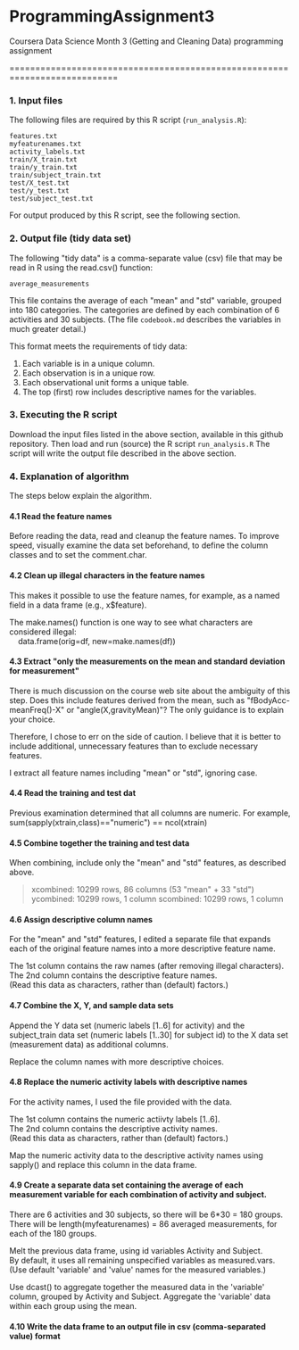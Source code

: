 ProgrammingAssignment3
======================

Coursera Data Science Month 3 (Getting and Cleaning Data) programming assignment

===========================================================================

### 1. Input files

The following files are required by this R script (```run_analysis.R```):

```
features.txt
myfeaturenames.txt
activity_labels.txt
train/X_train.txt
train/y_train.txt
train/subject_train.txt
test/X_test.txt
test/y_test.txt
test/subject_test.txt
```

For output produced by this R script, see the following section.


### 2. Output file (tidy data set)

The following "tidy data" is a comma-separate value (csv) file that may be read in R using the read.csv() function:

```
average_measurements
```

This file contains the average of each "mean" and "std" variable, grouped into 180 categories.  The categories are defined by each combination of 6 activities and 30 subjects.  (The file ```codebook.md``` describes the variables in much greater detail.)

This format meets the requirements of tidy data:
1. Each variable is in a unique column.
2. Each observation is in a unique row.
3. Each observational unit forms a unique table.
4. The top (first) row includes descriptive names for the variables.


### 3. Executing the R script

Download the input files listed in the above section, available in this github repository.  Then load and run (source) the R script ```run_analysis.R```  The script will write the output file described in the above section.


### 4. Explanation of algorithm

The steps below explain the algorithm.

#### 4.1 Read the feature names

Before reading the data, read and cleanup the feature names.  To improve speed, visually examine the data set beforehand, to define the column classes and to set the comment.char.

#### 4.2 Clean up illegal characters in the feature names

This makes it possible to use the feature names, for example, as a named field in a data frame (e.g., x$feature).

The make.names() function is one way to see what characters are considered illegal: <br>
&nbsp;&nbsp;&nbsp; data.frame(orig=df, new=make.names(df))

#### 4.3 Extract "only the measurements on the mean and standard deviation for measurement"

There is much discussion on the course web site about the ambiguity of this step.  Does this include features derived from the mean, such as "fBodyAcc-meanFreq()-X" or "angle(X,gravityMean)"?  The only guidance is to explain your choice.

Therefore, I chose to err on the side of caution.  I believe that it is better to include additional, unnecessary features than to exclude necessary features.

I extract all feature names including "mean" or "std", ignoring case.

#### 4.4 Read the training and test dat

Previous examination determined that all columns are numeric.  For example, sum(sapply(xtrain,class)=="numeric") == ncol(xtrain)

#### 4.5 Combine together the training and test data

When combining, include only the "mean" and "std" features, as described above.

> xcombined: 10299 rows, 86 columns (53 "mean" + 33 "std")
> ycombined: 10299 rows, 1 column
> scombined: 10299 rows, 1 column

#### 4.6 Assign descriptive column names

For the "mean" and "std" features, I edited a separate file that expands each of the original feature names into a more descriptive feature name.

The 1st column contains the raw names (after removing illegal characters). <br>
The 2nd column contains the descriptive feature names. <br>
(Read this data as characters, rather than (default) factors.)

#### 4.7 Combine the X, Y, and sample data sets

Append the Y data set (numeric labels [1..6] for activity) and the subject_train data set (numeric labels [1..30] for subject id) to the X data set (measurement data) as additional columns.

Replace the column names with more descriptive choices.

#### 4.8 Replace the numeric activity labels with descriptive names

For the activity names, I used the file provided with the data.

The 1st column contains the numeric actiivty labels [1..6]. <br>
The 2nd column contains the descriptive activity names. <br>
(Read this data as characters, rather than (default) factors.)

Map the numeric activity data to the descriptive activity names using sapply() and replace this column in the data frame.

#### 4.9 Create a separate data set containing the average of each measurement variable for each combination of activity and subject.

There are 6 activities and 30 subjects, so there will be 6*30 = 180 groups. <br>
There will be length(myfeaturenames) = 86 averaged measurements, for each of the 180 groups.

Melt the previous data frame, using id variables Activity and Subject. <br>
By default, it uses all remaining unspecified variables as measured.vars. <br>
(Use default 'variable' and 'value' names for the measured variables.)

Use dcast() to aggregate together the measured data in the 'variable' column, grouped by Activity and Subject.  Aggregate the 'variable' data within each group using the mean.

#### 4.10 Write the data frame to an output file in csv (comma-separated value) format

